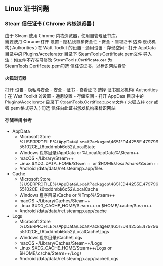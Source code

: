 ## Linux 证书问题

### Steam 信任证书 ( Chrome 内核浏览器 )
  由于 Steam 使用 Chrome 内核浏览器，使用自管理证书库。   
  需要使用 Chrome 打开 设置 - 隐私设置和安全性 - 安全 - 管理证书 选择 授权机构( Authorities )
  在 Watt Toolkit 的设置 - 通用设置 - 存储空间 - 打开 AppData 目录中的 Plugins/Accelerator 目录下
  SteamTools.Certificate.pem文件 导入
  注：如文件不存在可修改 SteamTools.Certificate.cer 为 SteamTools.Certificate.pem勾选 信任该证书，以标识网站身份
#### 火狐浏览器
  打开 设置 - 隐私与安全 - 安全 - 证书 - 查看证书
  选择 证书颁发机构( Authorities )
  在 Watt Toolkit 的设置 - 通用设置 - 存储空间 - 打开 AppData 目录中的 Plugins/Accelerator 目录下
  SteamTools.Certificate.pem文件 ( 火狐支持 cer 或者 pem 格式导入 )
  勾选 信任由此证书颁发机构来标识网站
#### 存储空间 参考
- AppData 
  - Microsoft Store %USERPROFILE%\AppData\Local\Packages\4651ED44255E.47979655102CE_k6txddmbb6c52\LocalState
  - Windows 程序目录\AppData or %LocalAppData%\Steam++
  - macOS ~/Library/Steam++
  - Linux $XDG_DATA_HOME/Steam++ or $HOME/.local/share/Steam++
  - Android /data/data/net.steampp.app/files
- Cache
  - Microsoft Store %USERPROFILE%\AppData\Local\Packages\4651ED44255E.47979655102CE_k6txddmbb6c52\LocalCache
  - Windows 程序目录\Cache or %Tmp%\Steam++
  - macOS ~/Library/Caches/Steam++
  - Linux $XDG_CACHE_HOME/Steam++ or $HOME/.cache/Steam++
  - Android /data/data/net.steampp.app/cache
- Logs
  - Microsoft Store %USERPROFILE%\AppData\Local\Packages\4651ED44255E.47979655102CE_k6txddmbb6c52\LocalCache\Logs
  - Windows 程序目录\Cache\Logs
  - macOS ~/Library/Caches/Steam++/Logs
  - Linux $XDG_CACHE_HOME/Steam++/Logs or $HOME/.cache/Steam++/Logs
  - Android /data/data/net.steampp.app/cache/Logs